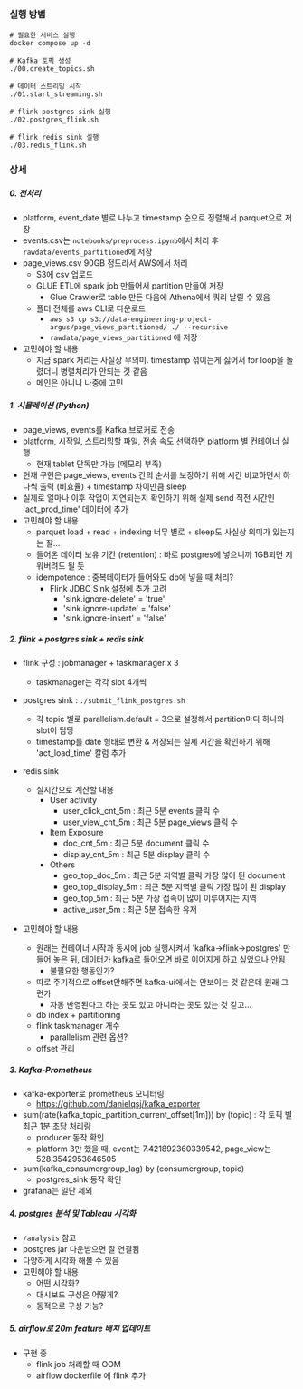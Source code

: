 ### 실행 방법
```
# 필요한 서비스 실행
docker compose up -d

# Kafka 토픽 생성
./00.create_topics.sh

# 데이터 스트리밍 시작 
./01.start_streaming.sh

# flink postgres sink 실행
./02.postgres_flink.sh

# flink redis sink 실행
./03.redis_flink.sh
```

### 상세
##### 0. 전처리 
- platform, event_date 별로 나누고 timestamp 순으로 정렬해서 parquet으로 저장
- events.csv는 `notebooks/preprocess.ipynb`에서 처리 후 `rawdata/events_partitioned`에 저장
- page_views.csv 90GB 정도라서 AWS에서 처리 
    - S3에 csv 업로드
    - GLUE ETL에 spark job 만들어서 partition 만들어 저장
        - Glue Crawler로 table 만든 다음에 Athena에서 쿼리 날릴 수 있음
    - 폴더 전체를 aws CLI로 다운로드
        - `aws s3 cp s3://data-engineering-project-argus/page_views_partitioned/ ./ --recursive`
        - `rawdata/page_views_partitioned` 에 저장
- 고민해야 할 내용
    - 지금 spark 처리는 사실상 무의미. timestamp 섞이는게 싫어서 for loop을 돌렸더니 병렬처리가 안되는 것 같음
    - 메인은 아니니 나중에 고민

##### 1. 시뮬레이션 (Python)
- page_views, events를 Kafka 브로커로 전송
- platform, 시작일, 스트리밍할 파일, 전송 속도 선택하면 platform 별 컨테이너 실행
    - 현재 tablet 단독만 가능 (메모리 부족)
- 현재 구현은 page_views, events 간의 순서를 보장하기 위해 시간 비교하면서 하나씩 출력 (비효율) + timestamp 차이만큼 sleep
- 실제로 얼마나 이후 작업이 지연되는지 확인하기 위해 실제 send 직전 시간인 'act_prod_time' 데이터에 추가 
- 고민해야 할 내용 
    - parquet load + read + indexing 너무 별로 + sleep도 사실상 의미가 있는지는 잘... 
    - 들어온 데이터 보유 기간 (retention) : 바로 postgres에 넣으니까 1GB되면 지워버려도 될 듯
    - idempotence : 중복데이터가 들어와도 db에 넣을 때 처리?
        - Flink JDBC Sink 설정에 추가 고려
            - 'sink.ignore-delete' = 'true'
            - 'sink.ignore-update' = 'false'
            - 'sink.ignore-insert' = 'false'

##### 2. flink + postgres sink + redis sink
- flink 구성 : jobmanager + taskmanager x 3
    - taskmanager는 각각 slot 4개씩
- postgres sink : `./submit_flink_postgres.sh`
    - 각 topic 별로 parallelism.default = 3으로 설정해서 partition마다 하나의 slot이 담당
    - timestamp를 date 형태로 변환 & 저장되는 실제 시간을 확인하기 위해 'act_load_time' 칼럼 추가
- redis sink
    - 실시간으로 계산할 내용
        - User activity
            - user_click_cnt_5m : 최근 5분 events 클릭 수 
            - user_view_cnt_5m : 최근 5분 page_views 클릭 수 
        - Item Exposure
            - doc_cnt_5m : 최근 5분 document 클릭 수
            - display_cnt_5m : 최근 5분 display 클릭 수
        - Others
            - geo_top_doc_5m : 최근 5분 지역별 클릭 가장 많이 된 document
            - geo_top_display_5m : 최근 5분 지역별 클릭 가장 많이 된 display
            - geo_top_5m : 최근 5분 가장 접속이 많이 이루어지는 지역
            - active_user_5m : 최근 5분 접속한 유저

- 고민해야 할 내용
    - 원래는 컨테이너 시작과 동시에 job 실행시켜서 'kafka->flink->postgres' 만들어 놓은 뒤, 데이터가 kafka로 들어오면 바로 이어지게 하고 싶었으나 안됨
        - 불필요한 행동인가?
    - 따로 주기적으로 offset안해주면 kafka-ui에서는 안보이는 것 같은데 원래 그런가
        - 자동 반영된다고 하는 곳도 있고 아니라는 곳도 있는 것 같고...
    - db index + partitioning
    - flink taskmanager 개수
        - parallelism 관련 옵션?
    - offset 관리

##### 3. Kafka-Prometheus
- kafka-exporter로 prometheus 모니터링
    - https://github.com/danielqsj/kafka_exporter
- sum(rate(kafka_topic_partition_current_offset[1m])) by (topic) : 각 토픽 별 최근 1분 초당 처리량
    - producer 동작 확인
    - platform 3만 했을 때, event는 7.421892360339542, page_view는 528.3542953646505
- sum(kafka_consumergroup_lag) by (consumergroup, topic)
    - postgres_sink 동작 확인
- grafana는 일단 제외


##### 4. postgres 분석 및 Tableau 시각화
- `/analysis` 참고
- postgres jar 다운받으면 잘 연결됨
- 다양하게 시각화 해볼 수 있음
- 고민해야 할 내용
    - 어떤 시각화?
    - 대시보드 구성은 어떻게?
    - 동적으로 구성 가능?


##### 5. airflow로 20m feature 배치 업데이트
- 구현 중
    - flink job 처리할 때 OOM
    - airflow dockerfile 에 flink 추가




